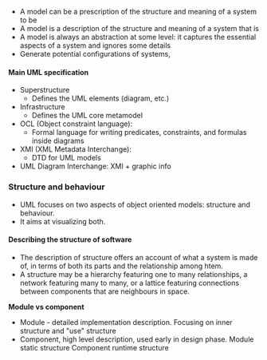 - A model can be a prescription of the structure and meaning of a system to be
- A model is a description of the structure and meaning of a system that is
- A model is always an abstraction at some level: it captures the essential aspects of a system and ignores some details
- Generate potential configurations of systems, 
#### Main UML specification 
 - Superstructure
	 - Defines the UML elements (diagram, etc.)
- Infrastructure
	- Defines the UML core metamodel
- OCL (Object constraint language):
	- Formal language for writing predicates, constraints, and formulas inside diagrams
- XMI (XML Metadata Interchange):
	- DTD for UML models
- UML Diagram Interchange: XMI + graphic info
### Structure and behaviour
- UML focuses on two aspects of object oriented models: structure and behaviour.
- It aims at visualizing both.

#### Describing the structure of software
- The description of structure offers an account of what a system is made of, in terms of both its parts and the relationship among htem.
- A structure may be a hierarchy featuring one to many relationships, a network featuring many to many, or a lattice featuring connections between components that are neighbours in space.

**Module vs component**
- Module - detailed implementation description. Focusing on inner structure and "use" structure
- Component, high level description, used early in design phase.
Module static structure
Component runtime structure
